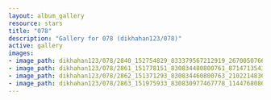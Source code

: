 ```yaml
---
layout: album_gallery
resource: stars
title: "078"
description: "Gallery for 078 (dikhahan123/078)"
active: gallery
images:
- image_path: dikhahan123/078/2840_152754829_833379567212919_2670050766341589982_n.jpg
- image_path: dikhahan123/078/2861_151778151_830834480800761_8714713543226672188_n.jpg
- image_path: dikhahan123/078/2862_151371293_830834460800763_2102214836450658474_n.jpg
- image_path: dikhahan123/078/2863_151975933_830830977467778_1144768086605919122_n.jpg
---
```

